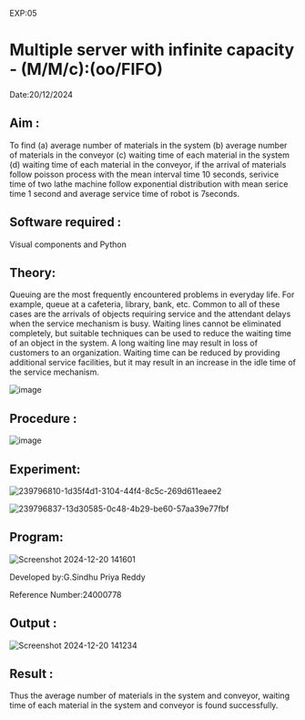 EXP:05
# Multiple server with infinite capacity - (M/M/c):(oo/FIFO)
Date:20/12/2024
## Aim :
To find (a) average number of materials in the system (b) average number of materials in the conveyor (c) waiting time of each material in the system (d) waiting time of each material in the conveyor, if the arrival  of materials follow poisson process with the mean interval time 10 seconds, serivice time of two lathe machine follow exponential distribution with mean serice time 1 second and average service time of robot is 7seconds.

## Software required :
Visual components and Python

## Theory:
Queuing are the most frequently encountered problems in everyday life. For example, queue at a cafeteria, library, bank, etc. Common to all of these cases are the arrivals of objects requiring service and the attendant delays when the service mechanism is busy. Waiting lines cannot be eliminated completely, but suitable techniques can be used to reduce the waiting time of an object in the system. A long waiting line may result in loss of customers to an organization. Waiting time can be reduced by providing additional service facilities, but it may result in an increase in the idle time of the service mechanism.

![image](https://user-images.githubusercontent.com/103921593/203238035-1c8109bc-cbf2-4c77-baea-c5b682a752ef.png)

## Procedure :

![image](https://user-images.githubusercontent.com/103921593/203238265-176740b0-eae2-4772-90be-5449869ac9b0.png)

## Experiment:
![239796810-1d35f4d1-3104-44f4-8c5c-269d611eaee2](https://github.com/user-attachments/assets/7419956d-a884-4889-b91e-69276398e633)

![239796837-13d30585-0c48-4b29-be60-57aa39e77fbf](https://github.com/user-attachments/assets/412dbe08-1b93-46cf-8a65-61bcf02be408)


## Program:
![Screenshot 2024-12-20 141601](https://github.com/user-attachments/assets/a3977cd8-54bb-4ffd-a37b-04d7970d11c9)


Developed by:G.Sindhu Priya Reddy

Reference Number:24000778

## Output :
![Screenshot 2024-12-20 141234](https://github.com/user-attachments/assets/5ded3fa9-7035-44bb-8a6b-f1185f36559c)


## Result :
Thus the average number of materials in the system and conveyor, waiting time of each material in the system and conveyor is found successfully.

